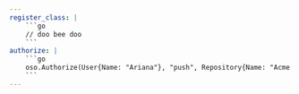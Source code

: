 ```yaml
---
register_class: |
    ```go
    // doo bee doo
    ```
authorize: |
    ```go
    oso.Authorize(User{Name: "Ariana"}, "push", Repository{Name: "Acme App"})
    ```
---
```

